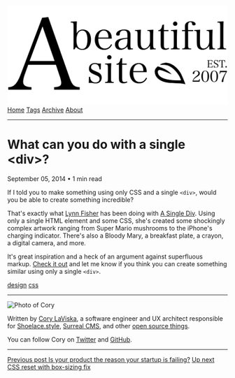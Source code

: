 <a href="../../index.html" class="header-link"><img src="../../images/logos/wordmark.svg" alt="A Beautiful Site" class="wordmark" /></a> <a href="../../index.html" class="nav-item">Home</a> <a href="../../tags/index.html" class="nav-item">Tags</a> <a href="../index.html" class="nav-item">Archive</a> <a href="../../about/index.html" class="nav-item">About</a>

---

# What can you do with a single &lt;div&gt;?

September 05, 2014 • 1 min read

If I told you to make something using only CSS and a single `<div>`, would you be able to create something incredible?

That's exactly what [Lynn Fisher](https://twitter.com/lynnandtonic) has been doing with [A Single Div](http://a.singlediv.com/). Using only a single HTML element and some CSS, she's created some shockingly complex artwork ranging from Super Mario mushrooms to the iPhone's charging indicator. There's also a Bloody Mary, a breakfast plate, a crayon, a digital camera, and more.

It's great inspiration and a heck of an argument against superfluous markup. [Check it out](http://a.singlediv.com/) and let me know if you think you can create something similar using only a single `<div>`.

<a href="../../tags/design/index.html" class="post-tag">design</a> <a href="../../tags/css/index.html" class="post-tag">css</a>

---

<img src="http://0.gravatar.com/avatar/bf1b3b95fd5b096a3592247c29667b33?s=512" alt="Photo of Cory" class="avatar avatar-small" />

Written by [Cory LaViska](../../index-4.html), a software engineer and UX architect responsible for [Shoelace.style](https://shoelace.style/), [Surreal CMS](https://www.surrealcms.com/), and other [open source things](https://github.com/claviska).

You can follow Cory on [Twitter](https://twitter.com/bgooonz) and [GitHub](https://github.com/claviska).

---

<a href="../is-your-product-the-reason-your-startup-is-failing/index.html" class="post-nav-previous"><span class="small">Previous post</span> Is your product the reason your startup is failing?</a> <a href="../css-reset-with-box-sizing-fix/index.html" class="post-nav-next"><span class="small">Up next</span> CSS reset with box-sizing fix</a>
